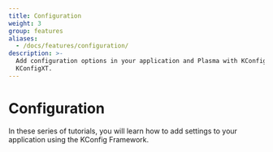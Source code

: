 ```yaml
---
title: Configuration
weight: 3
group: features
aliases:
  - /docs/features/configuration/
description: >-
  Add configuration options in your application and Plasma with KConfig and
  KConfigXT.
---
```


# Configuration

In these series of tutorials, you will learn how to add settings to your application using the KConfig Framework.
